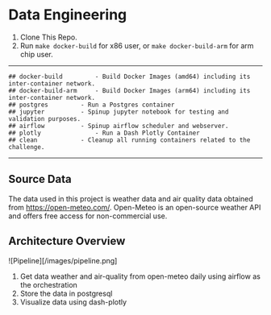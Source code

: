 # Data Engineering

1. Clone This Repo.
2. Run `make docker-build` for x86 user, or `make docker-build-arm` for arm chip user.

---
```
## docker-build			- Build Docker Images (amd64) including its inter-container network.
## docker-build-arm		- Build Docker Images (arm64) including its inter-container network.
## postgres			- Run a Postgres container
## jupyter			- Spinup jupyter notebook for testing and validation purposes.
## airflow			- Spinup airflow scheduler and webserver.
## plotly               - Run a Dash Plotly Container
## clean			- Cleanup all running containers related to the challenge.
```

---

## Source Data
The data used in this project is weather data and air quality data obtained from https://open-meteo.com/. Open-Meteo is an open-source weather API and offers free access for non-commercial use.

## Architecture Overview

![Pipeline][/images/pipeline.png]

1. Get data weather and air-quality from open-meteo daily using airflow as the orchestration
2. Store the data in postgresql
3. Visualize data using dash-plotly

